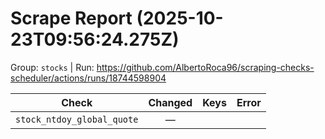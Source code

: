 # Scrape Report (2025-10-23T09:56:24.275Z)

Group: `stocks`  |  Run: https://github.com/AlbertoRoca96/scraping-checks-scheduler/actions/runs/18744598904

| Check | Changed | Keys | Error |
|---|:---:|:--|:--|
| `stock_ntdoy_global_quote` | — |  |  |
